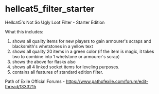 # hellcat5_filter_starter
Hellcat5's Not So Ugly Loot Filter - Starter Edition

What this includes:
1. shows all quality items for new players to gain armourer's scraps and blacksmith's whetstones in a yellow text
2. shows all quality 20 items in a green color (if the item is magic, it takes two to combine into 1 whetstone or armourer's scrap)
3. shows the above for flasks also
3. shows all 4 linked socket items for leveling purposes.
4. contains all features of standard edition filter.

Path of Exile Official Forums - 
https://www.pathofexile.com/forum/edit-thread/1333215

